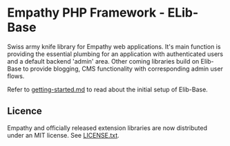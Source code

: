  


Empathy PHP Framework - ELib-Base
===


Swiss army knife library for Empathy web applications. It's main function is providing 
the essential plumbing for an application with authenticated users and a default backend 'admin'
area.  Other coming libraries build on Elib-Base to provide blogging, CMS functionality with corresponding
admin user flows.

Refer to [getting-started.md](./docs/getting-started.md) to read about the initial setup of Elib-Base.

Licence
---
Empathy and officially released extension libraries are now distributed under an
MIT license.  See [LICENSE.txt](./LICENSE.txt).
